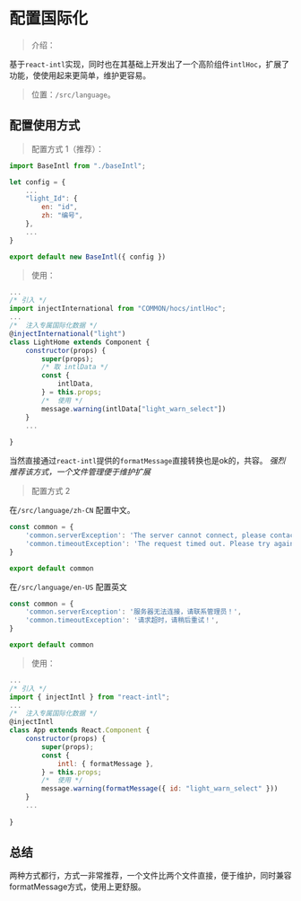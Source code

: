 # 配置国际化

> 介绍：

基于`react-intl`实现，同时也在其基础上开发出了一个高阶组件`intlHoc`，扩展了功能，使使用起来更简单，维护更容易。

> 位置：`/src/language`。

## 配置使用方式

> 配置方式 1（推荐）：

```js
import BaseIntl from "./baseIntl";

let config = {
    ...
    "light_Id": {
        en: "id",
        zh: "编号",
    },
    ...
}

export default new BaseIntl({ config })
```

> 使用：

```js
...
/* 引入 */
import injectInternational from "COMMON/hocs/intlHoc";
...
/*  注入专属国际化数据 */
@injectInternational("light")
class LightHome extends Component {
    constructor(props) {
        super(props);
        /* 取 intlData */
        const {
            intlData,
        } = this.props;
        /*  使用 */
        message.warning(intlData["light_warn_select"])
    }
    ...
    
}
```
当然直接通过`react-intl`提供的`formatMessage`直接转换也是ok的，共容。
_强烈推荐该方式，一个文件管理便于维护扩展_

> 配置方式 2

在`/src/language/zh-CN` 配置中文。

```js
const common = {
	'common.serverException': 'The server cannot connect, please contact the administrator!',
	'common.timeoutException': 'The request timed out. Please try again later!',
}

export default common
```

在`/src/language/en-US` 配置英文

```js
const common = {
	'common.serverException': '服务器无法连接，请联系管理员！',
	'common.timeoutException': '请求超时，请稍后重试！',
}

export default common
```

> 使用：

```js
...
/* 引入 */
import { injectIntl } from "react-intl";
...
/*  注入专属国际化数据 */
@injectIntl
class App extends React.Component {
    constructor(props) {
        super(props);
        const {
            intl: { formatMessage },
        } = this.props;
        /*  使用 */
        message.warning(formatMessage({ id: "light_warn_select" }))
    }
    ...
    
}
```


## 总结

两种方式都行，方式一非常推荐，一个文件比两个文件直接，便于维护，同时兼容formatMessage方式，使用上更舒服。